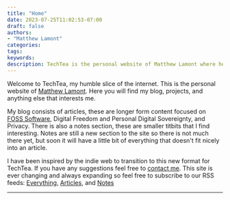 ```yaml
---
title: "Home"
date: 2023-07-25T11:02:53-07:00
draft: false
authors: 
- "Matthew Lamont"
categories: 
tags:
keywords:
description: TechTea is the personal website of Matthew Lamont where he explores tech, digital freedom, privacy, and tea.
---
```


Welcome to TechTea, my humble slice of the internet. This is the personal website of [Matthew Lamont](/authors/matthew-lamont/). Here you will find my blog, projects, and anything else that interests me.

My blog consists of articles, these are longer form content focused on [FOSS Software](/articles/2021/what-is-free-and-open-source-software-foss/), Digital Freedom and Personal Digital Sovereignty, and Privacy. There is also a notes section, these are smaller titbits that I find interesting. Notes are still a new section to the site so there is not much there yet, but soon it will have a little bit of everything that doesn't fit nicely into an article.

I have been inspired by the indie web to transition to this new format for TechTea. If you have any suggestions feel free to [contact me](mailto:dev@mattlamont.com). This site is ever changing and always expanding so feel free to subscribe to our RSS feeds: [Everything](/index.xml), [Articles](/articles/index.xml), and [Notes](/notes/index.xml)

---

